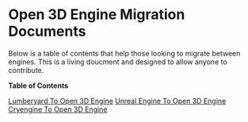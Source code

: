 # Open 3D Engine Migration Documents

Below is a table of contents that help those looking to migrate between engines. This is a living doucment and designed to allow anyone to contribute. 

**Table of Contents**

[Lumberyard To Open 3D Engine](https://github.com/o3de/community/)
[Unreal Engine To Open 3D Engine](https://github.com/o3de/community/)
[Cryengine To Open 3D Engine](https://github.com/o3de/community/)